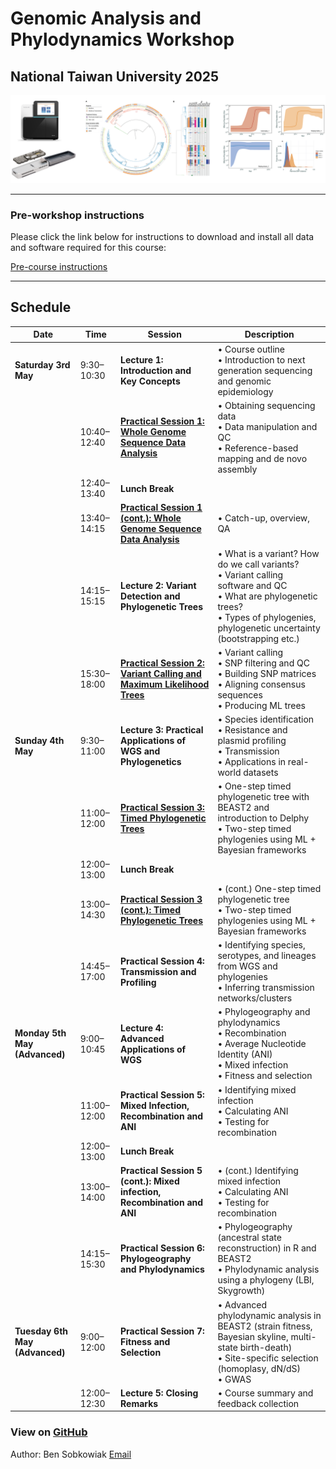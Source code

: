 # Genomic Analysis and Phylodynamics Workshop 
## National Taiwan University 2025


![Title Image](Sequence_trees.png)


---


### Pre-workshop instructions

Please click the link below for instructions to download and install all data and software required for this course:

[Pre-course instructions](PreCourse_instructions.md)

---

## Schedule


| Date            | Time         | Session                                                         | Description                                                                                                                                              |
|------------------|--------------|------------------------------------------------------------------|----------------------------------------------------------------------------------------------------------------------------------------------------------|
| **Saturday 3rd May** | 9:30–10:30   | **Lecture 1: Introduction and Key Concepts**                    | • Course outline<br>• Introduction to next generation sequencing and genomic epidemiology                                                               |
|                  | 10:40–12:40  | [**Practical Session 1: Whole Genome Sequence Data Analysis**](Practicals/Obtaining_sequencing_data.md)    | • Obtaining sequencing data<br>• Data manipulation and QC<br>• Reference-based mapping and de novo assembly                                             |
|                  | 12:40–13:40  | **Lunch Break**                                                 |                                                                                                                                                          |
|                  | 13:40–14:15  | [**Practical Session 1 (cont.): Whole Genome Sequence Data Analysis**](Practicals/Obtaining_sequencing_data.md) | • Catch-up, overview, QA                                                                                                                           |
|                  | 14:15–15:15  | **Lecture 2: Variant Detection and Phylogenetic Trees**         | • What is a variant? How do we call variants?<br>• Variant calling software and QC<br>• What are phylogenetic trees?<br>• Types of phylogenies, phylogenetic uncertainty (bootstrapping etc.) |
|                  | 15:30–18:00  | [**Practical Session 2: Variant Calling and Maximum Likelihood Trees**](Practicals/VariantCall.md) | • Variant calling<br>• SNP filtering and QC<br>• Building SNP matrices<br>• Aligning consensus sequences<br>• Producing ML trees                  |
| **Sunday 4th May** | 9:30–11:00   | **Lecture 3: Practical Applications of WGS and Phylogenetics**  | • Species identification<br>• Resistance and plasmid profiling<br>• Transmission<br>• Applications in real-world datasets                               |
|                  | 11:00–12:00  | [**Practical Session 3: Timed Phylogenetic Trees**](Practicals/Beast.md)              | • One-step timed phylogenetic tree with BEAST2 and introduction to Delphy<br>• Two-step timed phylogenies using ML + Bayesian frameworks                 |
|                  | 12:00–13:00  | **Lunch Break**                                                 |                                                                                                                                                          |
|                  | 13:00–14:30  | [**Practical Session 3 (cont.): Timed Phylogenetic Trees**](Practicals/Beast.md)      | • (cont.) One-step timed phylogenetic tree <br>• Two-step timed phylogenies using ML + Bayesian frameworks                                               |
|                  | 14:45–17:00  | **Practical Session 4: Transmission and Profiling**            | • Identifying species, serotypes, and lineages from WGS and phylogenies<br>• Inferring transmission networks/clusters                                   |
| **Monday 5th May (Advanced)** | 9:00–10:45   | **Lecture 4: Advanced Applications of WGS**                     | • Phylogeography and phylodynamics<br>• Recombination<br>• Average Nucleotide Identity (ANI)<br>• Mixed infection<br>• Fitness and selection             |
|                  | 11:00–12:00  | **Practical Session 5: Mixed Infection, Recombination and ANI**| • Identifying mixed infection<br>• Calculating ANI<br>• Testing for recombination                                                                        |
|                  | 12:00–13:00  | **Lunch Break**                                                 |                                                                                                                                                          |
|                  | 13:00–14:00  | **Practical Session 5 (cont.): Mixed infection, Recombination and ANI** | • (cont.) Identifying mixed infection<br>• Calculating ANI<br>• Testing for recombination                                                       |
|                  | 14:15–15:30  | **Practical Session 6: Phylogeography and Phylodynamics**      | • Phylogeography (ancestral state reconstruction) in R and BEAST2<br>• Phylodynamic analysis using a phylogeny (LBI, Skygrowth)                         |
| **Tuesday 6th May (Advanced)** | 9:00–12:00   | **Practical Session 7: Fitness and Selection**                  | • Advanced phylodynamic analysis in BEAST2 (strain fitness, Bayesian skyline, multi-state birth-death)<br>• Site-specific selection (homoplasy, dN/dS)<br>• GWAS |
|                  | 12:00–12:30  | **Lecture 5: Closing Remarks**                                  | • Course summary and feedback collection                                                                                                                 |



### View on [GitHub](https://github.com/bensobkowiak/GenomicsCourse/)

Author: Ben Sobkowiak [Email](mailto:b.sobkowiak.12@ucl.ac.uk)
